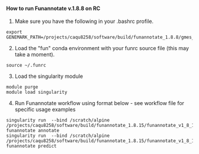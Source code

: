 #### How to run Funannotate v.1.8.8 on RC

1. Make sure you have the following in your .bashrc profile.
``` 
export GENEMARK_PATH=/projects/caqu8258/software/build/funannotate_1.8.8/gmes_linux_64/
```
2. Load the "fun" conda environment with your funrc source file (this may take a moment).
```
source ~/.funrc
```

3. Load the singularity module
``` 
module purge
module load singularity
```

4. Run Funannotate workflow using format below - see workflow file for specific usage examples

```
singularity run  --bind /scratch/alpine /projects/caqu8258/software/build/funannotate_1.8.15/funannotate_v1_8_15.sif funannotate annotate
singularity run  --bind /scratch/alpine /projects/caqu8258/software/build/funannotate_1.8.15/funannotate_v1_8_15.sif  funannotate predict

```

 
